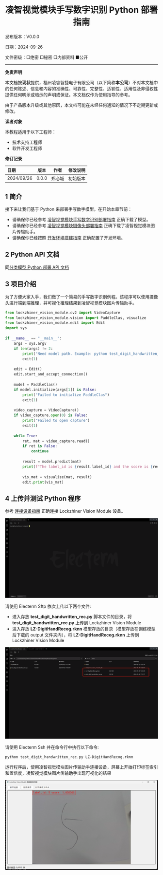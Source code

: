 <h1 align="center">凌智视觉模块手写数字识别 Python 部署指南</h1>

发布版本：V0.0.0

日期：2024-09-26

文件密级：□绝密 □秘密 □内部资料 ■公开  

---

**免责声明**  

本文档按**现状**提供，福州凌睿智捷电子有限公司（以下简称**本公司**）不对本文档中的任何陈述、信息和内容的准确性、可靠性、完整性、适销性、适用性及非侵权性提供任何明示或暗示的声明或保证。本文档仅作为使用指导的参考。  

由于产品版本升级或其他原因，本文档可能在未经任何通知的情况下不定期更新或修改。  

**读者对象**  

本教程适用于以下工程师：  

- 技术支持工程师  
- 软件开发工程师  

**修订记录**  

| **日期**   | **版本** | **作者** | **修改说明** |
| :--------- | -------- | -------- | ------------ |
| 2024/09/26 | 0.0.0    | 郑必城     | 初始版本     |

## 1 简介

接下来让我们基于 Python 来部署手写数字模型。在开始本章节前：

- 请确保你已经参考 [凌智视觉模块手写数字识别部署指南](../README.md) 正确下载了模型。
- 请确保你已经参考 [凌智视觉模块摄像头部署指南](../../../periphery/capture/README.md) 正确下载了凌智视觉模块图片传输助手。
- 请确保你已经按照 [开发环境搭建指南](../../../../docs/introductory_tutorial/python_development_environment.md) 正确配置了开发环境。

## 2 Python API 文档

同[分类模型 Python 部署 API 文档](../../../vision/classification/python/README.md)

## 3 项目介绍

为了方便大家入手，我们做了一个简易的手写数字识别例程。该程序可以使用摄像头进行端到端推理，并可视化推理结果到凌智视觉模块图片传输助手。

```python
from lockzhiner_vision_module.cv2 import VideoCapture
from lockzhiner_vision_module.vision import PaddleClas, visualize
from lockzhiner_vision_module.edit import Edit
import sys

if __name__ == "__main__":
    args = sys.argv
    if len(args) != 2:
        print("Need model path. Example: python test_digit_handwritten_rec.py LZ-DigitHandRecog.rknn")
        exit(1)
        
    edit = Edit()
    edit.start_and_accept_connection()

    model = PaddleClas()
    if model.initialize(args[1]) is False:
        print("Failed to initialize PaddleClas")
        exit(1)

    video_capture = VideoCapture()
    if video_capture.open(0) is False:
        print("Failed to open capture")
        exit(1)

    while True:
        ret, mat = video_capture.read()
        if ret is False:
            continue

        result = model.predict(mat)
        print(f"The label_id is {result.label_id} and the score is {result.score}")

        vis_mat = visualize(mat, result)
        edit.print(vis_mat)
```

## 4 上传并测试 Python 程序

参考 [连接设备指南](../../../../docs/introductory_tutorial/connect_device_using_ssh.md) 正确连接 Lockzhiner Vision Module 设备。

![](../../../../docs/introductory_tutorial/images/connect_device_using_ssh/ssh_success.png)

请使用 Electerm Sftp 依次上传以下两个文件:

- 进入存放 **test_digit_handwritten_rec.py** 脚本文件的目录，将 **test_digit_handwritten_rec.py** 上传到 Lockzhiner Vision Module
- 进入存放 **LZ-DigitHandRecog.rknn** 模型存放的目录（模型存放在训练模型后下载的 output 文件夹内），将 **LZ-DigitHandRecog.rknn** 上传到 Lockzhiner Vision Module

![](images/stfp.png)

请使用 Electerm Ssh 并在命令行中执行以下命令:

```bash
python test_digit_handwritten_rec.py LZ-DigitHandRecog.rknn
```

运行程序后，使用凌智视觉模块图片传输助手连接设备，屏幕上开始打印标签索引和置信度，凌智视觉模块图片传输助手出现可视化的结果

![alt text](images/result_0.png)

<!-- ## 5 其他 -->

<!-- 如果你需要使用 C++ 来部署 PaddleClas 请参考[凌智视觉模块分类模型 C++ 部署指南](../cpp/README.md)。 -->
